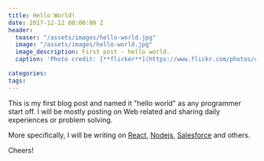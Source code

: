 ```yaml
---
title: Hello World!
date: 2017-12-12 00:00:00 Z
header:
  teaser: "/assets/images/hello-world.jpg"
  image: "/assets/images/hello-world.jpg"
  image_description: First post - hello world.
  caption: 'Photo credit: [**flicker**](https://www.flickr.com/photos/clockity/)'

categories:
tags:
---
```


This is my first blog post and named it "hello world" as any programmer start off. I will be mostly posting on Web related and sharing daily experiences or problem solving. 

More specifically, I will be writing on [React][React], [Nodejs][Nodejs], [Salesforce][Salesforce] and others.

Cheers!

[React]: https://reactjs.org
[Salesforce]: http://salesforce.com
[Nodejs]: http://nodejs.org